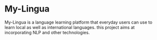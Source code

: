 # My-Lingua
My-Lingua is a language learning platform that everyday users can use to learn local as well as international languages. this project aims at incorporating NLP and other technologies.
